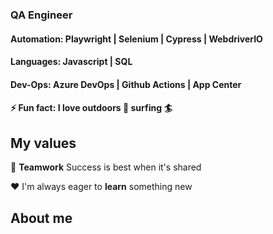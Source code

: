 
### QA Engineer <br/>
#### Automation:  Playwright | Selenium | Cypress | WebdriverIO <br/>
#### Languages: Javascript | SQL <br/>
#### Dev-Ops: Azure DevOps | Github Actions | App Center<br/>
####  ⚡ Fun fact: I love outdoors :palm_tree: surfing :surfer: 


## My values

:open_hands:  **Teamwork** Success is best when it's shared <br/>

:hearts:  I'm always eager to **learn** something new <br/>


## About me













<!--
**sinapot/sinapot** is a ✨ _special_ ✨ repository because its `README.md` (this file) appears on your GitHub profile.

Here are some ideas to get you started:

- 🔭 I’m currently working on ...
- 🌱 I’m currently learning ...
- 👯 I’m looking to collaborate on ...
- 🤔 I’m looking for help with ...
- 💬 Ask me about ...
- 📫 How to reach me: ...
- 😄 Pronouns: ...
- ⚡ Fun fact: ...
-->

